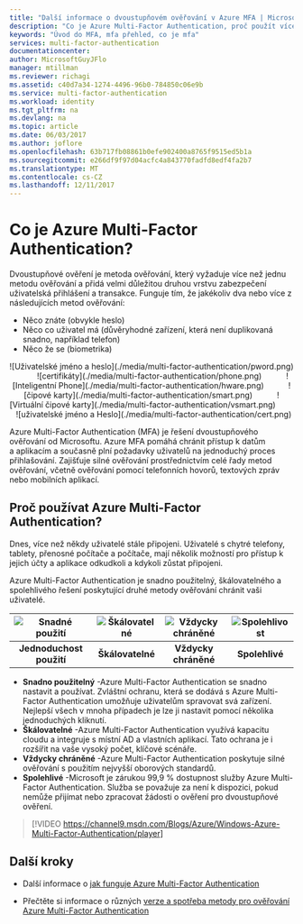 ```yaml
---
title: "Další informace o dvoustupňovém ověřování v Azure MFA | Microsoft Docs"
description: "Co je Azure Multi-Factor Authentication, proč použít vícefaktorové ověřování, další informace o vícefaktorového ověřování klienta a různé metody a verze, které jsou k dispozici. "
keywords: "Úvod do MFA, mfa přehled, co je mfa"
services: multi-factor-authentication
documentationcenter: 
author: MicrosoftGuyJFlo
manager: mtillman
ms.reviewer: richagi
ms.assetid: c40d7a34-1274-4496-96b0-784850c06e9b
ms.service: multi-factor-authentication
ms.workload: identity
ms.tgt_pltfrm: na
ms.devlang: na
ms.topic: article
ms.date: 06/03/2017
ms.author: joflore
ms.openlocfilehash: 63b717fb08861b0efe902400a8765f9515ed5b1a
ms.sourcegitcommit: e266df9f97d04acfc4a843770fadfd8edf4fa2b7
ms.translationtype: MT
ms.contentlocale: cs-CZ
ms.lasthandoff: 12/11/2017
---
```

# <a name="what-is-azure-multi-factor-authentication"></a>Co je Azure Multi-Factor Authentication?
Dvoustupňové ověření je metoda ověřování, který vyžaduje více než jednu metodu ověřování a přidá velmi důležitou druhou vrstvu zabezpečení uživatelská přihlášení a transakce. Funguje tím, že jakékoliv dva nebo více z následujících metod ověřování:

* Něco znáte (obvykle heslo)
* Něco co uživatel má (důvěryhodné zařízení, která není duplikovaná snadno, například telefon)
* Něco že se (biometrika)

<center>![Uživatelské jméno a heslo](./media/multi-factor-authentication/pword.png) &nbsp; &nbsp; &nbsp; &nbsp; &nbsp; ![certifikáty](./media/multi-factor-authentication/phone.png) &nbsp; &nbsp; &nbsp; &nbsp; &nbsp; ![Inteligentní Phone](./media/multi-factor-authentication/hware.png) &nbsp; &nbsp; &nbsp; &nbsp; &nbsp; ![čipové karty](./media/multi-factor-authentication/smart.png) &nbsp; &nbsp; &nbsp; &nbsp; &nbsp; ![Virtuální čipové karty](./media/multi-factor-authentication/vsmart.png) &nbsp; &nbsp; &nbsp; &nbsp; &nbsp; ![uživatelské jméno a Heslo](./media/multi-factor-authentication/cert.png)</center>

Azure Multi-Factor Authentication (MFA) je řešení dvoustupňového ověřování od Microsoftu. Azure MFA pomáhá chránit přístup k datům a aplikacím a současně plní požadavky uživatelů na jednoduchý proces přihlašování. Zajišťuje silné ověřování prostřednictvím celé řady metod ověřování, včetně ověřování pomocí telefonních hovorů, textových zpráv nebo mobilních aplikací.

## <a name="why-use-azure-multi-factor-authentication"></a>Proč používat Azure Multi-Factor Authentication?
Dnes, více než někdy uživatelé stále připojeni. Uživatelé s chytré telefony, tablety, přenosné počítače a počítače, mají několik možností pro přístup k jejich účty a aplikace odkudkoli a kdykoli zůstat připojeni.

Azure Multi-Factor Authentication je snadno použitelný, škálovatelného a spolehlivého řešení poskytující druhé metody ověřování chránit vaši uživatelé.

| ![Snadné použití](./media/multi-factor-authentication/simple.png) | ![Škálovatelné](./media/multi-factor-authentication/scalable.png) | ![Vždycky chráněné](./media/multi-factor-authentication/protected.png) | ![Spolehlivost](./media/multi-factor-authentication/reliable.png) |
|:---:|:---:|:---:|:---:|
| **Jednoduchost použití** |**Škálovatelné** |**Vždycky chráněné** |**Spolehlivé** |

* **Snadno použitelný** -Azure Multi-Factor Authentication se snadno nastavit a používat. Zvláštní ochranu, která se dodává s Azure Multi-Factor Authentication umožňuje uživatelům spravovat svá zařízení. Nejlepší všech v mnoha případech je lze ji nastavit pomocí několika jednoduchých kliknutí.
* **Škálovatelné** -Azure Multi-Factor Authentication využívá kapacitu cloudu a integruje s místní AD a vlastních aplikací. Tato ochrana je i rozšířit na vaše vysoký počet, klíčové scénáře.
* **Vždycky chráněné** -Azure Multi-Factor Authentication poskytuje silné ověřování s použitím nejvyšší oborových standardů.
* **Spolehlivé** -Microsoft je zárukou 99,9 % dostupnost služby Azure Multi-Factor Authentication. Služba se považuje za není k dispozici, pokud nemůže přijímat nebo zpracovat žádosti o ověření pro dvoustupňové ověření.

> [!VIDEO https://channel9.msdn.com/Blogs/Azure/Windows-Azure-Multi-Factor-Authentication/player]


## <a name="next-steps"></a>Další kroky

- Další informace o [jak funguje Azure Multi-Factor Authentication](multi-factor-authentication-how-it-works.md)

- Přečtěte si informace o různých [verze a spotřeba metody pro ověřování Azure Multi-Factor Authentication](multi-factor-authentication-versions-plans.md)
